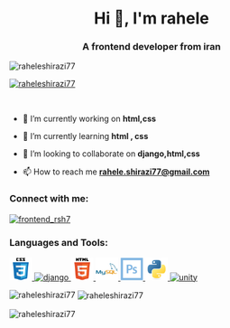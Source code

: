 <h1 align="center">Hi 👋, I'm rahele</h1>
<h3 align="center">A frontend developer from iran</h3>

<p align="left"> <img src="https://komarev.com/ghpvc/?username=raheleshirazi77&label=Profile%20views&color=a700f5&style=flat" alt="raheleshirazi77" /> </p>

<p align="left"> <a href="https://github.com/ryo-ma/github-profile-trophy"><img src="https://github-profile-trophy.vercel.app/?username=raheleshirazi77" alt="raheleshirazi77" /></a> </p>

<p align="left"> <a href="https://twitter.com/" target="blank"><img src="https://img.shields.io/twitter/follow/?logo=twitter&style=for-the-badge" alt="" /></a> </p>

- 🔭 I’m currently working on **html,css**

- 🌱 I’m currently learning **html , css**

- 👯 I’m looking to collaborate on **django,html,css**

- 📫 How to reach me **rahele.shirazi77@gmail.com**

<h3 align="left">Connect with me:</h3>
<p align="left">
<a href="https://instagram.com/frontend_rsh7" target="blank"><img align="center" src="https://raw.githubusercontent.com/rahuldkjain/github-profile-readme-generator/master/src/images/icons/Social/instagram.svg" alt="frontend_rsh7" height="30" width="40" /></a>
</p>

<h3 align="left">Languages and Tools:</h3>
<p align="left"> <a href="https://www.w3schools.com/css/" target="_blank" rel="noreferrer"> <img src="https://raw.githubusercontent.com/devicons/devicon/master/icons/css3/css3-original-wordmark.svg" alt="css3" width="40" height="40"/> </a> <a href="https://www.djangoproject.com/" target="_blank" rel="noreferrer"> <img src="https://cdn.worldvectorlogo.com/logos/django.svg" alt="django" width="40" height="40"/> </a> <a href="https://www.w3.org/html/" target="_blank" rel="noreferrer"> <img src="https://raw.githubusercontent.com/devicons/devicon/master/icons/html5/html5-original-wordmark.svg" alt="html5" width="40" height="40"/> </a> <a href="https://www.mysql.com/" target="_blank" rel="noreferrer"> <img src="https://raw.githubusercontent.com/devicons/devicon/master/icons/mysql/mysql-original-wordmark.svg" alt="mysql" width="40" height="40"/> </a> <a href="https://www.photoshop.com/en" target="_blank" rel="noreferrer"> <img src="https://raw.githubusercontent.com/devicons/devicon/master/icons/photoshop/photoshop-line.svg" alt="photoshop" width="40" height="40"/> </a> <a href="https://www.python.org" target="_blank" rel="noreferrer"> <img src="https://raw.githubusercontent.com/devicons/devicon/master/icons/python/python-original.svg" alt="python" width="40" height="40"/> </a> <a href="https://unity.com/" target="_blank" rel="noreferrer"> <img src="https://www.vectorlogo.zone/logos/unity3d/unity3d-icon.svg" alt="unity" width="40" height="40"/> </a> </p>

<p><img align="left" src="https://github-readme-stats.vercel.app/api/top-langs?username=raheleshirazi77&show_icons=true&text_color=ffffff&bg_color=8400f0&locale=en&layout=compact" alt="raheleshirazi77" /></p>

<p>&nbsp;<img align="center" src="https://github-readme-stats.vercel.app/api?username=raheleshirazi77&show_icons=true&title_color=ffffff&text_color=b202f2&bg_color=c21aff&locale=en" alt="raheleshirazi77" /></p>

<p><img align="center" src="https://github-readme-streak-stats.herokuapp.com/?user=raheleshirazi77&theme=default" alt="raheleshirazi77" /></p>
